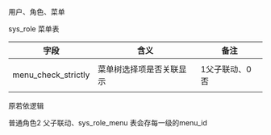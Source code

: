 



用户、角色、菜单



sys_role 菜单表

| 字段                | 含义                     | 备注           |
| ------------------- | ------------------------ | -------------- |
|                     |                          |                |
| menu_check_strictly | 菜单树选择项是否关联显示 | 1父子联动、0否 |
|                     |                          |                |



原若依逻辑

普通角色2 父子联动、sys_role_menu 表会存每一级的menu_id



































